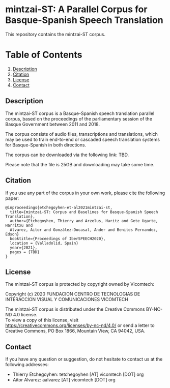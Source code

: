 # mintzai-ST: A Parallel Corpus for Basque-Spanish Speech Translation

This repository contains the mintzai-ST corpus.

# Table of Contents

1. [Description](#mintzai-ST)
1. [Citation](#citation)
1. [License](#license)
1. [Contact](#contact)


## Description

The mintzai-ST corpus is a Basque-Spanish speech translation parallel corpus, based on the proceedings of the parliamentary session of the Basque Government between 2011 and 2018.

The corpus consists of audio files, transcriptions and translations, which may be used to train end-to-end or cascaded speech translation systems for Basque-Spanish in both directions.

The corpus can be downloaded via the following link: TBD.

Please note that the file is 25GB and downloading may take some time.

## Citation

If you use any part of the corpus in your own work, please cite the following paper:
```
@inproceedings{etchegoyhen-et-al2021mintzai-st,
  title={mintzai-ST: Corpus and Baselines for Basque-Spanish Speech Translation},
  author={Etchegoyhen, Thierry and Arzelus, Haritz and Gete Ugarte, Harritxu and
  Alvarez, Aitor and González-Docasal, Ander and Benites Fernandez, Edson}
  booktitle={Proceedings of IberSPEECH2020},
  location = {Valladolid, Spain}
  year={2021},
  pages = {TBD}
}
```


## License

The mintzai-ST corpus is protected by copyright owned by Vicomtech:

Copyright (c) 2020 FUNDACION CENTRO DE TECNOLOGIAS DE INTERACCION VISUAL Y COMUNICACIONES VICOMTECH

The mintzai-ST corpus is distributed under the Creative Commons BY-NC-ND 4.0 license.  
To view a copy of this license, visit https://creativecommons.org/licenses/by-nc-nd/4.0/ or send a letter to Creative Commons, PO Box 1866, Mountain View, CA 94042, USA.

## Contact

If you have any question or suggestion, do not hesitate to contact us at the following addresses:

* Thierry Etchegoyhen: tetchegoyhen [AT] vicomtech [DOT] org
* Aitor Alvarez: aalvarez [AT] vicomtech [DOT] org
